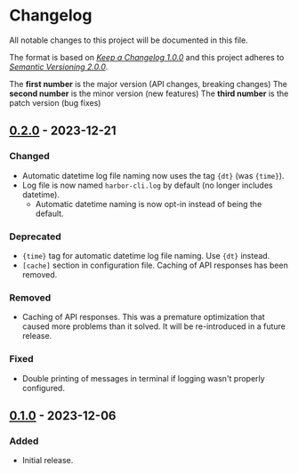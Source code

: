 # Changelog

All notable changes to this project will be documented in this file.

The format is based on [*Keep a Changelog 1.0.0*](https://keepachangelog.com/en/1.0.0/) and this project adheres to [*Semantic Versioning 2.0.0*](https://semver.org/).

The **first number** is the major version (API changes, breaking changes)
The **second number** is the minor version (new features)
The **third number** is the patch version (bug fixes)

<!-- changelog follows -->

## [0.2.0](https://github.com/pederhan/harbor-cli/tree/harbor-cli-v0.2.0) - 2023-12-21

### Changed

- Automatic datetime log file naming now uses the tag `{dt}` (was `{time}`).
- Log file is now named `harbor-cli.log` by default (no longer includes datetime).
  - Automatic datetime naming is now opt-in instead of being the default.

### Deprecated

- `{time}` tag for automatic datetime log file naming. Use `{dt}` instead.
- `[cache]` section in configuration file. Caching of API responses has been removed.

### Removed

- Caching of API responses. This was a premature optimization that caused more problems than it solved. It will be re-introduced in a future release.

### Fixed

- Double printing of messages in terminal if logging wasn't properly configured.


## [0.1.0](https://github.com/pederhan/harbor-cli/tree/ca08e7e8830ff3a10e1be447b5555acd5ed672ed) - 2023-12-06

### Added

- Initial release.

<!-- ### Added -->
<!-- ### Changed -->
<!-- ### Deprecated -->
<!-- ### Removed -->
<!-- ### Fixed -->
<!-- ### Security -->
